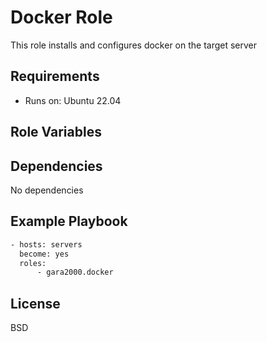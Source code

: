 Docker Role
=========

This role installs and configures docker on the target server

Requirements
------------

- Runs on: Ubuntu 22.04

Role Variables
--------------

Dependencies
------------

No dependencies

Example Playbook
----------------

```bash
- hosts: servers
  become: yes
  roles:
      - gara2000.docker
```

License
-------

BSD
